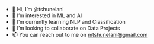 - 👋 Hi, I’m @tshunelani
- 👀 I’m interested in ML and AI
- 🌱 I’m currently learning NLP and Classification
- 💞️ I’m looking to collaborate on Data Projects
- 📫 You can reach out to me on mtshunelani@gmail.com

<!---
tshunelani/tshunelani is a ✨ special ✨ repository because its `README.md` (this file) appears on your GitHub profile.
You can click the Preview link to take a look at your changes.
--->
